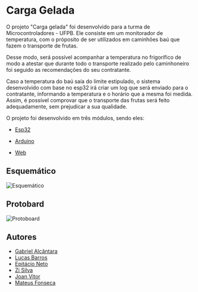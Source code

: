 # Carga Gelada

O projeto "Carga gelada" foi desenvolvido para a turma de Microcontroladores - UFPB. Ele consiste em um monitorador de temperatura, com o próposito de ser utilizados em caminhões baú que fazem o transporte de frutas. 

Desse modo, será possível acompanhar a temperatura no frigorífico de modo a atestar que durante todo o transporte realizado pelo caminhoneiro foi seguido as recomendações do seu contratante. 

Caso a temperatura do baú saía do limite estipulado, o sistema desenvolvido com base no esp32 irá criar um log que será enviado para o contratante, informando a temperatura e o horário que a mesma foi medida. Assim, é possível comprovar que o transporte das frutas será feito adequadamente, sem prejudicar a sua qualidade.

O projeto foi desenvolvido em três módulos, sendo eles: 

- [Esp32](esp32)

- [Arduino](arduino)

- [Web](web-app)

## Esquemático
![Esquemático](https://user-images.githubusercontent.com/30627500/180654921-8e21c545-6973-4bea-bdc2-61f496e51ee1.jpeg "Esquemático project")

## Protobard
![Protoboard](https://user-images.githubusercontent.com/30627500/180654326-2998fd86-e6ff-4b1c-9292-8943103afc4f.jpeg "Protoboard project")

## Autores

- [Gabriel Alcântara](https://github.com/gabrielrfonseca)
- [Lucas Barros](https://github.com/BarrosLucas)
- [Epitácio Neto](https://github.com/epitacioneto)
- [Zi Silva](https://github.com/invaderZi)
- [Joan Vitor](https://github.com/Jovi-DM)
- [Mateus Fonseca](https://github.com/mateusfh)
